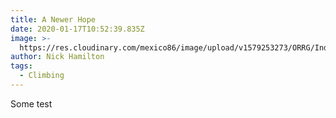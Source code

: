 ```yaml
---
title: A Newer Hope
date: 2020-01-17T10:52:39.835Z
image: >-
  https://res.cloudinary.com/mexico86/image/upload/v1579253273/ORRG/Indoor_climbing_1_Sheffield_The_Outdoor_City_ezsjhk.jpg
author: Nick Hamilton
tags:
  - Climbing
---
```

Some test
